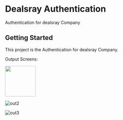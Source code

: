 # Dealsray Authentication

Authentication for dealsray Company

## Getting Started

This project is the Authentication for dealsray Company.

Output Screens:

<img src='[https://github.com/VishnuKumar-cyber/Postman_app/Output/out1/jpg](https://github.com/VishnuKumar-cyber/Postman_app/assets/77339616/2720e12e-8c55-4de7-8031-adaff145d361)' width="100" height="100">

![out2](https://github.com/VishnuKumar-cyber/Postman_app/assets/77339616/15a3a978-af85-4437-9dcc-912368a86b00)

![out3](https://github.com/VishnuKumar-cyber/Postman_app/assets/77339616/23a48f69-8841-4749-8b9b-6f0a2c7ce33f)



